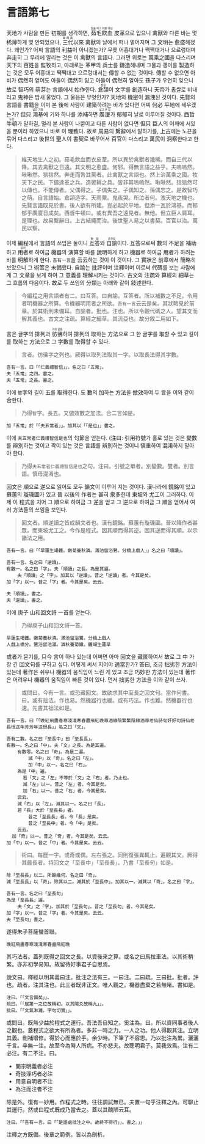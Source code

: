 # 言語第七

天地가 사람을 만든 初期를 생각하면, <ruby>茹毛飮血<rt>털을 먹고 피를 마심</rt></ruby> 皮革으로 입으니 禽獸와 다른 바는 몇 稀薄하게 몇 안되었으나, <ruby>三代<rt>夏商周</rt></ruby>以來 禽獸의 날에서 떠나 멀어지며 그 文明는 愈盛해졌다. 왜인가? 어찌 言語의 利益이 아니겠는가? 무릇 어흥대거나 짹짹대거나 으르렁대며 奔走히 그 무리에 알리는 것은 이 禽獸의 言語다. 그러면 위로는 萬乘之國을 다스리며 天下의 百姓을 監牧하고, 아래로는 革甲의 兵士를 鑄造해내며 그물과 괭이를 製造하는 것은 모두 어흥대고 짹짹대고 으르렁대서는 傳할 수 없는 것이다. 傳할 수 없으면 아비가 偶然히 얻어도 아들이 偶然히 잃고 아들이 偶然히 알아도 孫子가 우연히 잊으니 故로 智巧의 萌芽는 言語에서 始作한다. <ruby>倉頡<rt>창힐</rt></ruby>이 文字를 創造하니 天帝가 좁쌀로 비내리고 鬼神은 밤새 울었다. 그 울음은 무엇인가? 天地의 機密이 漏洩된 것이다. 先賢의 言語를 書籍을 이미 본 後에 사람이 建築하려는 바가 있다면 어찌 何必 平地에 세우겠는가? 但只 <ruby>鴻基<rt>넓은 기틀</rt></ruby>에 기와 하나를 添補하면 <ruby>廣廈<rt>넓고 큰 집</rt></ruby>가 郁郁히 날로 이루어질 것이다. 西哲 <ruby>牛頓<rt>뉴턴</rt></ruby>가 말하길, 멀리 본 사람이 나뿐이고 다른 사람이 없다면 但只 巨人의 어깨에 서있을 뿐이라 하였으니 바로 이 理致다. 故로 周易의 繫辭에서 말하기를, 上古에는 노끈을 묶어 다스리고 後世의 聖人이 書契로 바꾸어서 百官이 다스리고 萬民이 洞察한다고 한다. 

> 維天地生人之初。茹毛飲血而衣皮葦。所以異於禽獸者幾稀。而自三代以降。其去禽獸之日遠。其文明之愈盛。何邪。得無言語之益乎。夫嗚嗚然。啾啾然。狺狺然。奔走而吿其黨者。此禽獸之言語也。然上治萬乘之國。牧天下之民。下鑄達革之兵。造罟耨之具。皆非其嗚嗚然。啾啾然。狺狺然可以傳也。不能傳者。父偶得之。子偶失之。子偶知之。孫偶忘之。是故智巧之萌。自言語始。倉頡造字。天雨粟。鬼夜哭。所泣者何。洩天地之機也。先賢言語既見於書。後人欲有所建。豈必起於平地。但添一瓦於鴻基。而郁郁乎廣廈日成矣。西哲牛頓曰。或有異吾之遠見者。無他。但立巨人肩耳。是理也。故易繫辭曰。上古結繩而治。後世聖人易之以書契。百官以治。萬民以察。

이제 編程에서 言語의 쓰임은 둘이니 <ruby>互答<rt>對話</rt></ruby>와 <ruby>自諭<rt>혼잣말</rt></ruby>이다. 互答으로써 數의 不足을 補助하고 <ruby>用者<rt>유저</rt></ruby>로 하여금 機器의 演算할 바를 說明하게 하고 機器로 하여금 用者가 하려는 바를 明解하게 한다. `吾有一言`을 云云하는 것이 이 것이다. 그 實狀은 前章에서 簡略히 보았으니 그 術策은 未備했다. 自諭는 批評이며 注釋이며 이로써 代碼를 보는 사람에게 그 文章을 보게 하여 그 意義를 理解시키는 것이다. 古文의 注疏와 算經의 細草는 그 흐름의 다음이다. 故로 두 쓰임의 分類는 아래와 같이 敍述한다.

> 今編程之用言語者有二。曰互答。曰自諭。互答者。所以補數之不足。令用者明機器之所算。令機器明用者之所欲。`吾有一言`云云是矣。其狀略見於前章。於其術則未備耳。自諭者。批也。注也。所以令觀代碼之人。望其文而解其義也。古文之注疏。算經之細草。其流亞也。故分敘二用如下。

言은 글字의 排列과 <ruby>彷彿<rt>거의 같음</rt></ruby>하여 排列의 取하는 方法으로 그 한 글字를 取할 수 있고 길이를 取하는 方法으로 그 字數를 取得할 수 있다.
> 言者。彷彿字之列也。厥得以取列法取其一字。以取長法得其字數。

```
吾有一言。曰「「仁義禮智信」」。名之曰「五常」。
夫「五常」之四。書之。
夫「五常」之長。書之。
```

이에 `智`字와 길이 五를 取得한다. 도 數의 加하는 方法을 倣效하여 두 言을 이와 같이 合한다.
> 乃得`智`字。長五。又倣效數之加法。合二言如是。

```
加「五常」於「「夫五常者」」。加其以「「是也」」書之。
```

이에 `夫五常者仁義禮智信是也`의 句節을 얻는다. (注曰: 引用符號가 홀로 있는 것은 變數를 辨別하는 것이고 짝이 있는 것은 言語를 辨別하는 것이니 愼重하여 混淆하지 말아야 한다.
> 乃得`夫五常者仁義禮智信是也`之句。注曰。引號之單者。別變數。雙者。別言語。慎毋混淆也。

回文은 順으로 逆으로 읽어도 모두 韻文이 이루어 지는 것이다. 漢나라에 鏡銘이 있고 蘇蕙의 璇璣圖가 있고 晉 以後의 作者는 甚히 衆多한데 東坡와 尤工이 그러하다. 이제 이 程式을 지어 그 順으로 하여금 그 逆을 얻고 그 逆으로 하여금 그 順을 얻어서 여러 方法들의 쓰임을 보인다. 

> 回文者。順逆讀之皆成韻文者也。漢有鏡銘。蘇蕙有璇璣圖。晉以降作者甚眾。而東坡尤工之。今作是程式。因其順而得其逆。因其逆而得其順。以示諸法之用。

```
吾有一言。曰「「旱蓮生竭鑊。嫩菊養秋潾。滿池留浴鷺。分橋上戲人」」名之曰「順讀」。

吾有一言。名之曰「逆讀」。
有數一。名之曰「字」。夫「順讀」之長。為是其遍。
	夫「順讀」之「字」。加其以「逆讀」。昔之「逆讀」者。今其是矣。
加「字」以一。昔之「字」者。今其是矣。云云。

夫「順讀」。書之。
夫「逆讀」。書之。
```

이에 庚子 山和回文詩 一首를 얻는다.
> 乃得庾子山和回文詩一首。

```
旱蓮生竭鑊。嫩菊養秋潾。滿池留浴鷺。分橋上戲人
人戲上橋分。鷺浴留池滿。潾秋養菊嫩。鑊竭生蓮旱
```

或者가 묻기를, 只今 言이 하나 있는데 어쩌면 아마 回文을 藏匿하여서 故로 그 中 가장 긴 回文句를 구하고 싶다. 어떻게 써서 지어야 適當한가? 答曰, 조금 拙劣한 方法이 있는데 著作은 쉬우나 機器의 움직임이 느린 게 있고 조금 巧妙한 方法이 있는데 著作은 어려우나 機器의 움직임이 빠른 것이 있다. 먼저 拙劣한 方法을 이와 같이 쓰자.

> 或問曰。今有一言。或恐藏回文。故欲求其中至長之回文句。當作何書。曰。或有拙法。作也易。然機器行也緩。或有巧法。作也難。然機器行也速。先書其拙法如是。

```
吾有一言。曰「「晚紅飛盡春寒淺淺寒春盡飛紅晚尊酒綠陰繁繁陰綠酒尊老仙詩句好好句詩仙老長恨送年芳芳年送恨長」」名之曰「文」。

吾有二數。名之曰「至長中」曰「至長長」。
有數一。名之曰「中」。夫「文」之長。為是其遍。
	有數零。名之曰「奇」。為是二遍。
		減「中」以「奇」。名之曰「左」。
		加「中」以一。名之曰「右」。
    為是「中」遍。
      若「文」之「左」不等於「文」之「右」者。乃止也。
      減「左」以一。昔之「左」者。今其是矣。
      加「右」以一。昔之「右」者。今其是矣。
    云云。
    減「右」以「左」。減其以一。名之曰「長」。
    若「長」大於「至長長」者。
    	昔之「至長長」者。今「長」是矣。
    	昔之「至長中」者。今「中」是矣。
    云云。
  加「奇」以一。昔之「奇」者。今其是矣。云云。
加「中」以一。昔之「中」者。今其是矣。云云。
```


> 術曰。每歷一字。或奇或偶。左右張之。同則復張異輒止。遍觀其文。厥得其最長者。持回文之「至長中」「至長長」。乃書「至長句」如是。

```
除「至長長」以二。所餘幾何。名之曰「奇」。
減「至長長」以「奇」。除其以二。減其於「至長中」。加其以一。減其以「奇」。名之曰「字」。

吾有一言。名之曰「至長句」
為是「至長長」遍。
	夫「文」之「字」。加其於「至長句」。昔之「至長句」者。今其是矣。
加「字」以一。昔之「字」者。今其是矣。云云。
夫「至長句」書之。
```

遂得朱子菩薩蠻首聯。

```
晚紅飛盡春寒淺淺寒春盡飛紅晚
```

其巧法者。蓋列既得之回文之長。以資後來之算。或名之曰馬拉車法。以其術稍繁。亦非初學易知。故留待好事君子自思焉。

說文曰。釋經以明其義曰注。批注之法有三。一曰注。二曰疏。三曰批。批者。評也。疏者。注其注也。此三者既非正文。唯人觀之。機器盡棄之若無睹。書如是。

```
注曰。「「文言備矣」」。
疏曰。「「居第一之位故稱初。以其陽爻故稱九」」。
批曰。「「文氣淋灕。字句切實」」。
```

或問曰。既無少益於程式之運行。吾法吾自知之。奚注為。曰。所以資同事者後人之觀也。蓋程式之欲大有所為者。多非一時之力。一人之功。他人得觀其注。立明其義。刪補增修。得於心而應於手。余少時。下筆了不容思。乃以批注為累。灑灑千言。卒無一注。故至今為時人所病。不亦悲夫。故聰明君子。莫我效焉。注有二必注。有二不注。曰。

- 開宗明義者必注
- 奇技淫巧者必注
- 用意自明者不注
- 為注而注者不注

除是外。復有一妙用。作程式之時。往往調試無已。夫置一句乎注釋之內。可聊止其運行。然或曰程式既成乃當去之。蓋以其醜陋云耳。

```
注曰。「「吾有一言。曰「「是語處批注之中。故終不得行」」。書之。」」
```

注釋之方既備。後章之範例。皆以為剖析。
